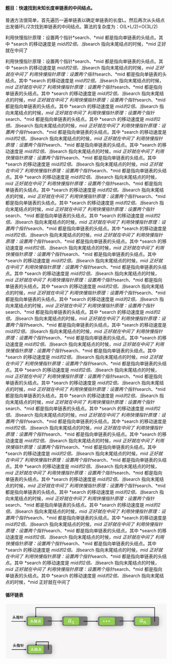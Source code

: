 #### 题目：快速找到未知长度单链表的中间结点。

普通方法很简单，首先遍历一遍单链表以确定单链表的长度L。然后再次从头结点出发循环L/2次找到单链表的中间结点。算法的复杂度为：O(L+L/2)=O(3L/2)

利用快慢指针原理：设置两个指针*search、*mid 都是指向单链表的头结点。其中 *search 的移动速度是 *mid的2倍。当*search 指向末尾结点的时候，*mid 正好就在中间了


利用快慢指针原理：设置两个指针*search、*mid 都是指向单链表的头结点。其中 *search 的移动速度是 *mid的2倍。当*search 指向末尾结点的时候，*mid 正好就在中间了
利用快慢指针原理：设置两个指针*search、*mid 都是指向单链表的头结点。其中 *search 的移动速度是 *mid的2倍。当*search 指向末尾结点的时候，*mid 正好就在中间了
利用快慢指针原理：设置两个指针*search、*mid 都是指向单链表的头结点。其中 *search 的移动速度是 *mid的2倍。当*search 指向末尾结点的时候，*mid 正好就在中间了
利用快慢指针原理：设置两个指针*search、*mid 都是指向单链表的头结点。其中 *search 的移动速度是 *mid的2倍。当*search 指向末尾结点的时候，*mid 正好就在中间了
利用快慢指针原理：设置两个指针*search、*mid 都是指向单链表的头结点。其中 *search 的移动速度是 *mid的2倍。当*search 指向末尾结点的时候，*mid 正好就在中间了
利用快慢指针原理：设置两个指针*search、*mid 都是指向单链表的头结点。其中 *search 的移动速度是 *mid的2倍。当*search 指向末尾结点的时候，*mid 正好就在中间了
利用快慢指针原理：设置两个指针*search、*mid 都是指向单链表的头结点。其中 *search 的移动速度是 *mid的2倍。当*search 指向末尾结点的时候，*mid 正好就在中间了
利用快慢指针原理：设置两个指针*search、*mid 都是指向单链表的头结点。其中 *search 的移动速度是 *mid的2倍。当*search 指向末尾结点的时候，*mid 正好就在中间了
利用快慢指针原理：设置两个指针*search、*mid 都是指向单链表的头结点。其中 *search 的移动速度是 *mid的2倍。当*search 指向末尾结点的时候，*mid 正好就在中间了
利用快慢指针原理：设置两个指针*search、*mid 都是指向单链表的头结点。其中 *search 的移动速度是 *mid的2倍。当*search 指向末尾结点的时候，*mid 正好就在中间了
利用快慢指针原理：设置两个指针*search、*mid 都是指向单链表的头结点。其中 *search 的移动速度是 *mid的2倍。当*search 指向末尾结点的时候，*mid 正好就在中间了
利用快慢指针原理：设置两个指针*search、*mid 都是指向单链表的头结点。其中 *search 的移动速度是 *mid的2倍。当*search 指向末尾结点的时候，*mid 正好就在中间了
利用快慢指针原理：设置两个指针*search、*mid 都是指向单链表的头结点。其中 *search 的移动速度是 *mid的2倍。当*search 指向末尾结点的时候，*mid 正好就在中间了
利用快慢指针原理：设置两个指针*search、*mid 都是指向单链表的头结点。其中 *search 的移动速度是 *mid的2倍。当*search 指向末尾结点的时候，*mid 正好就在中间了
利用快慢指针原理：设置两个指针*search、*mid 都是指向单链表的头结点。其中 *search 的移动速度是 *mid的2倍。当*search 指向末尾结点的时候，*mid 正好就在中间了
利用快慢指针原理：设置两个指针*search、*mid 都是指向单链表的头结点。其中 *search 的移动速度是 *mid的2倍。当*search 指向末尾结点的时候，*mid 正好就在中间了
利用快慢指针原理：设置两个指针*search、*mid 都是指向单链表的头结点。其中 *search 的移动速度是 *mid的2倍。当*search 指向末尾结点的时候，*mid 正好就在中间了
利用快慢指针原理：设置两个指针*search、*mid 都是指向单链表的头结点。其中 *search 的移动速度是 *mid的2倍。当*search 指向末尾结点的时候，*mid 正好就在中间了
利用快慢指针原理：设置两个指针*search、*mid 都是指向单链表的头结点。其中 *search 的移动速度是 *mid的2倍。当*search 指向末尾结点的时候，*mid 正好就在中间了
利用快慢指针原理：设置两个指针*search、*mid 都是指向单链表的头结点。其中 *search 的移动速度是 *mid的2倍。当*search 指向末尾结点的时候，*mid 正好就在中间了
利用快慢指针原理：设置两个指针*search、*mid 都是指向单链表的头结点。其中 *search 的移动速度是 *mid的2倍。当*search 指向末尾结点的时候，*mid 正好就在中间了
利用快慢指针原理：设置两个指针*search、*mid 都是指向单链表的头结点。其中 *search 的移动速度是 *mid的2倍。当*search 指向末尾结点的时候，*mid 正好就在中间了
利用快慢指针原理：设置两个指针*search、*mid 都是指向单链表的头结点。其中 *search 的移动速度是 *mid的2倍。当*search 指向末尾结点的时候，*mid 正好就在中间了
利用快慢指针原理：设置两个指针*search、*mid 都是指向单链表的头结点。其中 *search 的移动速度是 *mid的2倍。当*search 指向末尾结点的时候，*mid 正好就在中间了
利用快慢指针原理：设置两个指针*search、*mid 都是指向单链表的头结点。其中 *search 的移动速度是 *mid的2倍。当*search 指向末尾结点的时候，*mid 正好就在中间了
利用快慢指针原理：设置两个指针*search、*mid 都是指向单链表的头结点。其中 *search 的移动速度是 *mid的2倍。当*search 指向末尾结点的时候，*mid 正好就在中间了
利用快慢指针原理：设置两个指针*search、*mid 都是指向单链表的头结点。其中 *search 的移动速度是 *mid的2倍。当*search 指向末尾结点的时候，*mid 正好就在中间了
利用快慢指针原理：设置两个指针*search、*mid 都是指向单链表的头结点。其中 *search 的移动速度是 *mid的2倍。当*search 指向末尾结点的时候，*mid 正好就在中间了
利用快慢指针原理：设置两个指针*search、*mid 都是指向单链表的头结点。其中 *search 的移动速度是 *mid的2倍。当*search 指向末尾结点的时候，*mid 正好就在中间了
利用快慢指针原理：设置两个指针*search、*mid 都是指向单链表的头结点。其中 *search 的移动速度是 *mid的2倍。当*search 指向末尾结点的时候，*mid 正好就在中间了
利用快慢指针原理：设置两个指针*search、*mid 都是指向单链表的头结点。其中 *search 的移动速度是 *mid的2倍。当*search 指向末尾结点的时候，*mid 正好就在中间了
利用快慢指针原理：设置两个指针*search、*mid 都是指向单链表的头结点。其中 *search 的移动速度是 *mid的2倍。当*search 指向末尾结点的时候，*mid 正好就在中间了
利用快慢指针原理：设置两个指针*search、*mid 都是指向单链表的头结点。其中 *search 的移动速度是 *mid的2倍。当*search 指向末尾结点的时候，*mid 正好就在中间了
利用快慢指针原理：设置两个指针*search、*mid 都是指向单链表的头结点。其中 *search 的移动速度是 *mid的2倍。当*search 指向末尾结点的时候，*mid 正好就在中间了
利用快慢指针原理：设置两个指针*search、*mid 都是指向单链表的头结点。其中 *search 的移动速度是 *mid的2倍。当*search 指向末尾结点的时候，*mid 正好就在中间了
利用快慢指针原理：设置两个指针*search、*mid 都是指向单链表的头结点。其中 *search 的移动速度是 *mid的2倍。当*search 指向末尾结点的时候，*mid 正好就在中间了
利用快慢指针原理：设置两个指针*search、*mid 都是指向单链表的头结点。其中 *search 的移动速度是 *mid的2倍。当*search 指向末尾结点的时候，*mid 正好就在中间了
利用快慢指针原理：设置两个指针*search、*mid 都是指向单链表的头结点。其中 *search 的移动速度是 *mid的2倍。当*search 指向末尾结点的时候，*mid 正好就在中间了
#### 循环链表
![](./imgs/loop-linked-list.jpg)
